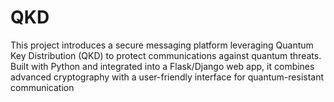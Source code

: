 # QKD
This project introduces a secure messaging platform leveraging Quantum Key Distribution (QKD) to protect communications against quantum threats. Built with Python and integrated into a Flask/Django web app, it combines advanced cryptography with a user-friendly interface for quantum-resistant communication
